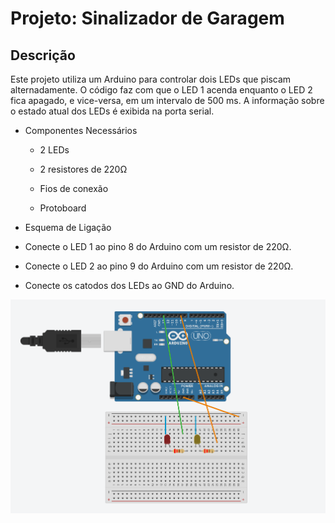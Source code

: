 # Projeto: Sinalizador de Garagem
## Descrição
Este projeto utiliza um Arduino para controlar dois LEDs que piscam alternadamente. O código faz com que o LED 1 acenda enquanto o LED 2 fica apagado, e vice-versa, em um intervalo de 500 ms. A informação sobre o estado atual dos LEDs é exibida na porta serial.

* Componentes Necessários

  * 2 LEDs

  * 2 resistores de 220Ω

  * Fios de conexão

  * Protoboard

 * Esquema de Ligação

  * Conecte o LED 1 ao pino 8 do Arduino com um resistor de 220Ω.

  * Conecte o LED 2 ao pino 9 do Arduino com um resistor de 220Ω.

  * Conecte os catodos dos LEDs ao GND do Arduino.

![.](https://github.com/PedroGomes-Albuquerque/LIA-ATIVIDADES/blob/main/Luzes-de-sinalização-de-garagem/Montagem2.png)
